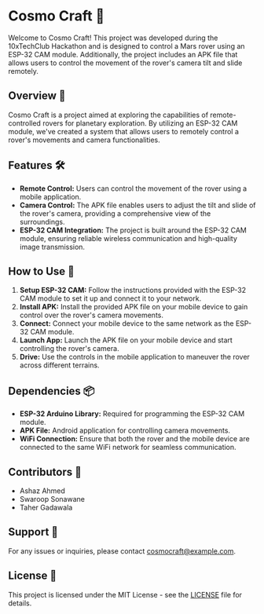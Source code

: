 
<body>
    <h1>Cosmo Craft 🚀</h1>
    <p>Welcome to Cosmo Craft! This project was developed during the 10xTechClub Hackathon and is designed to control a Mars rover using an ESP-32 CAM module. Additionally, the project includes an APK file that allows users to control the movement of the rover's camera tilt and slide remotely.
    </p>

<h2>Overview 🌌</h2>
<p>Cosmo Craft is a project aimed at exploring the capabilities of remote-controlled rovers for planetary exploration. By utilizing an ESP-32 CAM module, we've created a system that allows users to remotely control a rover's movements and camera functionalities.</p>

 <h2>Features 🛠️</h2>
<ul>
        <li><strong>Remote Control:</strong> Users can control the movement of the rover using a mobile application.</li>
        <li><strong>Camera Control:</strong> The APK file enables users to adjust the tilt and slide of the rover's camera, providing a comprehensive view of the surroundings.</li>
        <li><strong>ESP-32 CAM Integration:</strong> The project is built around the ESP-32 CAM module, ensuring reliable wireless communication and high-quality image transmission.</li>
    </ul>

 <h2>How to Use 📲</h2>
    <ol>
        <li><strong>Setup ESP-32 CAM:</strong> Follow the instructions provided with the ESP-32 CAM module to set it up and connect it to your network.</li>
        <li><strong>Install APK:</strong> Install the provided APK file on your mobile device to gain control over the rover's camera movements.</li>
        <li><strong>Connect:</strong> Connect your mobile device to the same network as the ESP-32 CAM module.</li>
        <li><strong>Launch App:</strong> Launch the APK file on your mobile device and start controlling the rover's camera.</li>
        <li><strong>Drive:</strong> Use the controls in the mobile application to maneuver the rover across different terrains.</li>
    </ol>

  <h2>Dependencies 📦</h2>
    <ul>
        <li><strong>ESP-32 Arduino Library:</strong> Required for programming the ESP-32 CAM module.</li>
        <li><strong>APK File:</strong> Android application for controlling camera movements.</li>
        <li><strong>WiFi Connection:</strong> Ensure that both the rover and the mobile device are connected to the same WiFi network for seamless communication.</li>
    </ul>

  <h2>Contributors 👥</h2>
    <ul>
        <li>Ashaz Ahmed</li>
        <li>Swaroop Sonawane</li>
        <li>Taher Gadawala</li>
    </ul>

 <h2>Support 📧</h2>
    <p>For any issues or inquiries, please contact <a href="mailto:cosmocraft@example.com">cosmocraft@example.com</a>.</p>
    <h2>License 📜</h2>
    <p>This project is licensed under the MIT License - see the <a href="LICENSE">LICENSE</a> file for details.</p>
</body>
</html>

